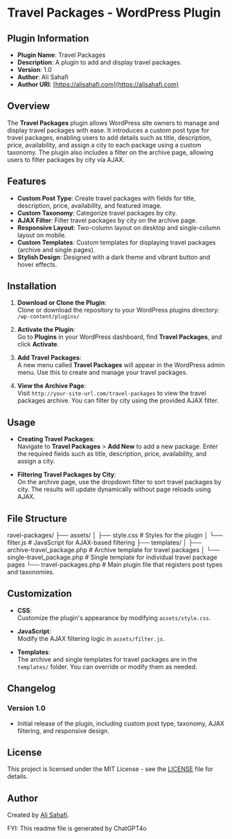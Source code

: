 # Travel Packages - WordPress Plugin

## Plugin Information

- **Plugin Name**: Travel Packages
- **Description**: A plugin to add and display travel packages.
- **Version**: 1.0
- **Author**: Ali Sahafi
- **Author URI**: [https://alisahafi.com](https://alisahafi.com)

## Overview

The **Travel Packages** plugin allows WordPress site owners to manage and display travel packages with ease. It introduces a custom post type for travel packages, enabling users to add details such as title, description, price, availability, and assign a city to each package using a custom taxonomy. The plugin also includes a filter on the archive page, allowing users to filter packages by city via AJAX.

## Features

- **Custom Post Type**: Create travel packages with fields for title, description, price, availability, and featured image.
- **Custom Taxonomy**: Categorize travel packages by city.
- **AJAX Filter**: Filter travel packages by city on the archive page.
- **Responsive Layout**: Two-column layout on desktop and single-column layout on mobile.
- **Custom Templates**: Custom templates for displaying travel packages (archive and single pages).
- **Stylish Design**: Designed with a dark theme and vibrant button and hover effects.

## Installation

1. **Download or Clone the Plugin**:  
   Clone or download the repository to your WordPress plugins directory:  
   `/wp-content/plugins/`

2. **Activate the Plugin**:  
   Go to **Plugins** in your WordPress dashboard, find **Travel Packages**, and click **Activate**.

3. **Add Travel Packages**:  
   A new menu called **Travel Packages** will appear in the WordPress admin menu. Use this to create and manage your travel packages.

4. **View the Archive Page**:  
   Visit `http://your-site-url.com/travel-packages` to view the travel packages archive. You can filter by city using the provided AJAX filter.

## Usage

- **Creating Travel Packages**:  
   Navigate to **Travel Packages** > **Add New** to add a new package. Enter the required fields such as title, description, price, availability, and assign a city.
   
- **Filtering Travel Packages by City**:  
   On the archive page, use the dropdown filter to sort travel packages by city. The results will update dynamically without page reloads using AJAX.

## File Structure

ravel-packages/ ├── assets/ │ ├── style.css # Styles for the plugin │ └── filter.js # JavaScript for AJAX-based filtering ├── templates/ │ ├── archive-travel_package.php # Archive template for travel packages │ └── single-travel_package.php # Single template for individual travel package pages └── travel-packages.php # Main plugin file that registers post types and taxonomies.


## Customization

- **CSS**:  
   Customize the plugin's appearance by modifying `assets/style.css`.

- **JavaScript**:  
   Modify the AJAX filtering logic in `assets/filter.js`.

- **Templates**:  
   The archive and single templates for travel packages are in the `templates/` folder. You can override or modify them as needed.

## Changelog

### Version 1.0
- Initial release of the plugin, including custom post type, taxonomy, AJAX filtering, and responsive design.

## License

This project is licensed under the MIT License - see the [LICENSE](LICENSE) file for details.

## Author

Created by [Ali Sahafi](https://alisahafi.com).

FYI: This readme file is generated by ChatGPT4o
